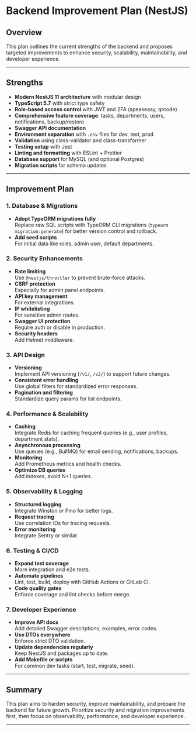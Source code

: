 # Backend Improvement Plan (NestJS)

## Overview
This plan outlines the current strengths of the backend and proposes targeted improvements to enhance security, scalability, maintainability, and developer experience.

---

## Strengths
- **Modern NestJS 11 architecture** with modular design
- **TypeScript 5.7** with strict type safety
- **Role-based access control** with JWT and 2FA (speakeasy, qrcode)
- **Comprehensive feature coverage**: tasks, departments, users, notifications, backup/restore
- **Swagger API documentation**
- **Environment separation** with `.env` files for dev, test, prod
- **Validation** using class-validator and class-transformer
- **Testing setup** with Jest
- **Linting and formatting** with ESLint + Prettier
- **Database support** for MySQL (and optional Postgres)
- **Migration scripts** for schema updates

---

## Improvement Plan

### 1. Database & Migrations
- **Adopt TypeORM migrations fully**  
  Replace raw SQL scripts with TypeORM CLI migrations (`typeorm migration:generate`) for better version control and rollback.
- **Add seed scripts**  
  For initial data like roles, admin user, default departments.

### 2. Security Enhancements
- **Rate limiting**  
  Use `@nestjs/throttler` to prevent brute-force attacks.
- **CSRF protection**  
  Especially for admin panel endpoints.
- **API key management**  
  For external integrations.
- **IP whitelisting**  
  For sensitive admin routes.
- **Swagger UI protection**  
  Require auth or disable in production.
- **Security headers**  
  Add Helmet middleware.

### 3. API Design
- **Versioning**  
  Implement API versioning (`/v1/`, `/v2/`) to support future changes.
- **Consistent error handling**  
  Use global filters for standardized error responses.
- **Pagination and filtering**  
  Standardize query params for list endpoints.

### 4. Performance & Scalability
- **Caching**  
  Integrate Redis for caching frequent queries (e.g., user profiles, department stats).
- **Asynchronous processing**  
  Use queues (e.g., BullMQ) for email sending, notifications, backups.
- **Monitoring**  
  Add Prometheus metrics and health checks.
- **Optimize DB queries**  
  Add indexes, avoid N+1 queries.

### 5. Observability & Logging
- **Structured logging**  
  Integrate Winston or Pino for better logs.
- **Request tracing**  
  Use correlation IDs for tracing requests.
- **Error monitoring**  
  Integrate Sentry or similar.

### 6. Testing & CI/CD
- **Expand test coverage**  
  More integration and e2e tests.
- **Automate pipelines**  
  Lint, test, build, deploy with GitHub Actions or GitLab CI.
- **Code quality gates**  
  Enforce coverage and lint checks before merge.

### 7. Developer Experience
- **Improve API docs**  
  Add detailed Swagger descriptions, examples, error codes.
- **Use DTOs everywhere**  
  Enforce strict DTO validation.
- **Update dependencies regularly**  
  Keep NestJS and packages up to date.
- **Add Makefile or scripts**  
  For common dev tasks (start, test, migrate, seed).

---

## Summary
This plan aims to harden security, improve maintainability, and prepare the backend for future growth. Prioritize security and migration improvements first, then focus on observability, performance, and developer experience.

---